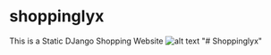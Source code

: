 # shoppinglyx
This is a Static DJango Shopping Website 
![alt text](https://github.com/geekyshow1/shoppinglyx/blob/main/Screenshots/Home.jpeg)
"# Shoppinglyx" 
